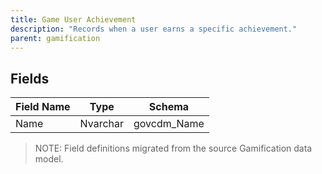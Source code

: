 ```yaml
---
title: Game User Achievement
description: "Records when a user earns a specific achievement."
parent: gamification
---
```


## Fields

| Field Name | Type | Schema |
|------------|------|--------|
| Name | Nvarchar | govcdm_Name |

> NOTE: Field definitions migrated from the source Gamification data model.
